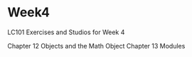 # Week4
LC101 Exercises and Studios for Week 4

Chapter 12 Objects and the Math Object
Chapter 13 Modules
